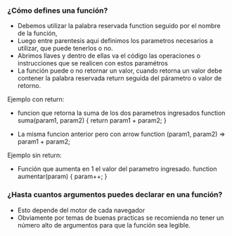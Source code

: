 ### ¿Cómo defines una función? ###
- Debemos utilizar la palabra reservada function seguido por el nombre de la función, 
- Luego entre parentesis aqui definimos los parametros necesarios a utilizar, que puede tenerlos o no.
- Abrimos llaves y dentro de ellas va el código las operaciones o instrucciones que se realicen con estos paramétros
- La función puede o no retornar un valor, cuando retorna un valor debe contener la palabra reservada return seguida del párametro o valor de retorno.
 
Ejemplo con return:

- funcion que retorna la suma de los dos parametros ingresados
    function suma(param1, param2) {
        return param1 + param2;
    }

- La misma funcion anterior pero con arrow function
    (param1, param2) => param1 + param2;

Ejemplo sin return:

- Función que aumenta en 1 el valor del parametro ingresado.
    function aumentar(param) {
        param++;
    }


### ¿Hasta cuantos argumentos puedes declarar en una función? ###
- Esto depende del motor de cada navegador
- Obviamente por temas de buenas practicas se recomienda no tener un número alto de argumentos para que la función sea legible.